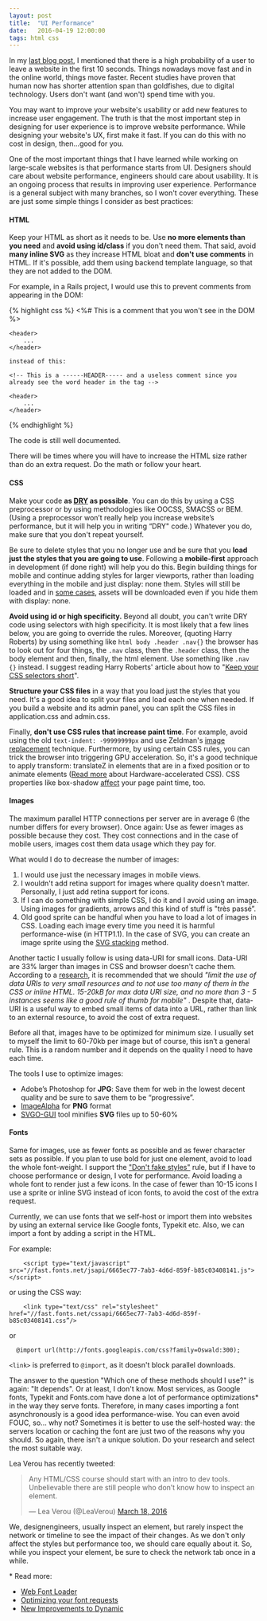 ```yaml
---
layout: post
title:  "UI Performance"
date:   2016-04-19 12:00:00
tags: html css
---
```


In my [last blog post](http://grigoria.gr/2015/05/11/users-have-time.html), I mentioned that there is a high probability of a user to leave a website in the first 10 seconds. Things nowadays move fast and in the online world, things move faster. Recent studies have proven that human now has shorter attention span than goldfishes, due to digital technology. Users don't want (and won't) spend time with you.

You may want to improve your website's usability or add new features to increase user engagement. The truth is that the most important step in designing for user experience is to improve website performance. While designing your website's UX, first make it fast. If you can do this with no cost in design, then...good for you.

One of the most important things that I have learned while working on large-scale websites is that performance starts from UI. Designers should care about website performance, engineers should care about usability. It is an ongoing process that results in improving user experience. Performance is a general subject with many branches, so I won't cover everything. These are just some simple things I consider as best practices:

#### HTML
Keep your HTML as short as it needs to be. Use **no more elements than you need** and **avoid using id/class** if you don't need them. That said, avoid **many inline SVG** as they increase HTML bloat and **don't use comments** in HTML. If it's possible, add them using backend template language, so that they are not added to the DOM.

For example, in a Rails project, I would use this to prevent comments from appearing in the DOM:

{% highlight css %}
    <%# This is a comment that you won't see in the DOM %>

    <header>
        ...
    </header>

    instead of this:

    <!-- This is a ------HEADER----- and a useless comment since you already see the word header in the tag -->

    <header>
        ...
    </header>
{% endhighlight %}


The code is still well documented.

There will be times where you will have to increase the HTML size rather than do an extra request. Do the math or follow your heart.

#### CSS
Make your code **as [DRY](http://www.slideshare.net/jeremyclarke/dry-css-a-dontrepeatyourself-methodology-for-creating-efficient-unified-and-scalable-stylesheets) as possible**. You can do this by using a CSS preprocessor or by using methodologies like OOCSS, SMACSS or BEM. (Using a preprocessor won’t really help you increase website’s performance, but it will help you in writing “DRY" code.) Whatever you do, make sure that you don't repeat yourself.

Be sure to delete styles that you no longer use and be sure that you **load just the styles that you are going to use**. Following a **mobile-first** approach in development (if done right) will help you do this. Begin building things for mobile and continue adding styles for larger viewports, rather than loading everything in the mobile and just display: none them. Styles will still be loaded and in [some cases](https://timkadlec.com/2012/04/media-query-asset-downloading-results/), assets will be downloaded even if you hide them with display: none.

**Avoid using id or high specificity.** Beyond all doubt,  you can't write DRY code using selectors with high specificity. It is most likely that a few lines below, you are going to override the rules. Moreover, (quoting Harry Roberts) by using something like
`html body .header .nav{}`
the browser has to look out for four things, the `.nav` class, then the `.header` class, then the body element and then, finally, the html element. Use something like `.nav {}` instead. I suggest reading Harry Roberts' article about how to "[Keep your CSS selectors short](http://csswizardry.com/2012/05/keep-your-css-selectors-short/)".

**Structure your CSS files** in a way that you load just the styles that you need. It's a good idea to split your files and load each one when needed. If you build a website and its admin panel, you can split the CSS files in application.css and admin.css.

Finally, **don't use CSS rules that increase paint time**. For example, avoid using the old `text-indent: -99999999px` and use Zeldman's [image replacement](http://www.zeldman.com/2012/03/01/replacing-the-9999px-hack-new-image-replacement/) technique. Furthermore, by using certain CSS rules,  you can trick the browser into triggering GPU acceleration. So, it's a good technique to apply transform: translateZ in elements that are in a fixed position or to animate elements ([Read more](http://blog.teamtreehouse.com/increase-your-sites-performance-with-hardware-accelerated-css) about Hardware-accelerated CSS). CSS properties like box-shadow [affect](http://www.html5rocks.com/en/tutorials/speed/css-paint-times/) your page paint time, too.

#### Images
The maximum parallel HTTP connections per server are in average 6 (the number differs for every browser).
Once again: Use as fewer images as possible because they cost. They cost connections and in the case of mobile users, images cost them data usage which they pay for.

What would I do to decrease the number of images:

1. I would use just the necessary images in mobile views.
2. I wouldn't add retina support for images where quality doesn’t matter. Personally, I just add retina support for icons.
3. If I can do something with simple CSS, I do it and I avoid using an image. Using images for gradients, arrows and this kind of stuff is "très passé”.
4. Old good sprite can be handful when you have to load a lot of images in CSS. Loading each image every time you need it is harmful performance-wise (in HTTP1.1). In the case of SVG, you can create an image sprite using the [SVG stacking](https://hofmannsven.com/2013/laboratory/svg-stacking/) method.

Another tactic I usually follow is using data-URI for small icons. Data-URI are 33% larger than images in CSS and browser doesn't cache them.
According to a [research](http://www.mobify.com/blog/css-sprites-vs-data-uris-which-is-faster-on-mobile/), it is recommended that we should _"limit the use of data URIs to very small resources and to not use too many of them in the CSS or inline HTML. 15-20kB for max data URI size, and no more than 3 - 5 instances seems like a good rule of thumb for mobile"_ . Despite that, data-URI is a useful way to embed small items of data into a URL, rather than link to an external resource, to avoid the cost of extra request.

Before all that, images have to be optimized for minimum size. I usually set to myself the limit to 60-70kb per image but of course, this isn’t a general rule. This is a random number and it depends on the quality I need to have each time.

The tools I use to optimize images:

* Adobe’s Photoshop for **JPG**: Save them for web in the lowest decent quality and be sure to save them to be “progressive”.
* [ImageAlpha](https://pngmini.com/) for **PNG** format
* [SVGO-GUI](https://github.com/svg/svgo-gui) tool minifies **SVG** files up to 50-60%

#### Fonts
Same for images, use as fewer fonts as possible and as fewer character sets as possible. If you plan to use bold for just one element, avoid to load the whole font-weight. I support the ["Don't fake styles"](https://twitter.com/grigoriap/status/424842509228179456) rule, but if I have to choose performance or design, I vote for performance. Avoid loading a whole font to render just a few icons. In the case of fewer than 10-15 icons I use a sprite or inline SVG instead of icon fonts, to avoid the cost of the extra request.

Currently, we can use fonts that we self-host or import them into websites by using an external service like Google fonts, Typekit etc. Also, we can import a font by adding a script in the HTML.

For example:

```
    <script type="text/javascript" src="//fast.fonts.net/jsapi/6665ec77-7ab3-4d6d-859f-b85c03408141.js"></script>
```

or using the CSS way:

```
    <link type="text/css" rel="stylesheet" href="//fast.fonts.net/cssapi/6665ec77-7ab3-4d6d-859f-b85c03408141.css”/> 
```

or


```
  @import url(http://fonts.googleapis.com/css?family=Oswald:300);
```

`<link>` is preferred to `@import`, as it doesn't block parallel downloads.

The answer to the question "Which one of these methods should I use?" is again: "It depends". Or at least, I don't know. Most services, as Google fonts, Typekit and Fonts.com have done a lot of performance optimizations&#x2a; in the way they serve fonts. Therefore, in many cases importing a font asynchronously is a good idea performance-wise. You can even avoid FOUC, so... why not? Sometimes it is better to use the self-hosted way: the servers location or caching the font are just two of the reasons why you should. So again, there isn't a unique solution. Do your research and select the most suitable way.

Lea Verou has recently tweeted:

<div class="embed-tweet">
<blockquote class="twitter-tweet" data-lang="en"><p lang="en" dir="ltr">Any HTML/CSS course should start with an intro to dev tools. Unbelievable there are still people who don’t know how to inspect an element.</p>&mdash; Lea Verou (@LeaVerou) <a href="https://twitter.com/LeaVerou/status/710920718544998400">March 18, 2016</a></blockquote>
<script async src="//platform.twitter.com/widgets.js" charset="utf-8"></script>
</div>


We, designengineers, usually inspect an element, but rarely inspect the network or timeline to see the impact of their changes. As we don't only affect the styles but performance too, we should care equally about it. So, while you inspect your element, be sure to check the network tab once in a while.

&#x2a; Read more:

  * [Web Font Loader](https://github.com/typekit/webfontloader)
  * [Optimizing your font requests](https://developers.google.com/fonts/docs/getting_started#optimizing_your_font_requests_beta)
  * [New Improvements to Dynamic](http://blog.fonts.com/2015/05/new-improvements-to-dynamic-subsetting/)
